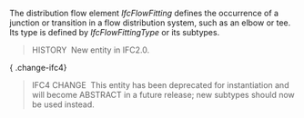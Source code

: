 ﻿The distribution flow element _IfcFlowFitting_ defines the occurrence of a junction or transition in a flow distribution system, such as an elbow or tee. Its type is defined by _IfcFlowFittingType_ or its subtypes.

> HISTORY&nbsp; New entity in IFC2.0.

{ .change-ifc4}
> IFC4 CHANGE&nbsp; This entity has been deprecated for instantiation and will become ABSTRACT in a future release; new subtypes should now be used instead.  
>
